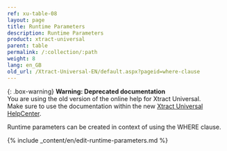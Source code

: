 ```yaml
---
ref: xu-table-08
layout: page
title: Runtime Parameters
description: Runtime Parameters
product: xtract-universal
parent: table
permalink: /:collection/:path
weight: 8
lang: en_GB
old_url: /Xtract-Universal-EN/default.aspx?pageid=where-clause
---
```


{: .box-warning}
**Warning: Deprecated documentation** <br>
You are using the old version of the online help for Xtract Universal.<br>
Make sure to use the documentation within the new [Xtract Universal HelpCenter](https://helpcenter.theobald-software.com/xtract-universal/documentation/introduction/).


Runtime parameters can be created in context of using the WHERE clause.

{% include _content/en/edit-runtime-parameters.md %}
